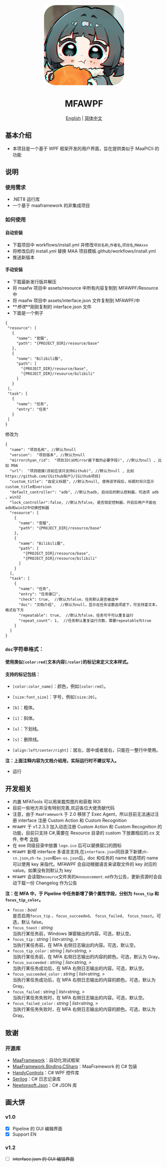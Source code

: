<div align="center">
<img alt="LOGO" src="https://github.com/SweetSmellFox/MFAWPF/blob/master/logo.png" width="256" height="256" />

# MFAWPF

[English](./README_en.md) | [简体中文](./README.md)

</div>

## 基本介绍

- 本项目是一个基于 WPF 框架开发的用户界面，旨在提供类似于 MaaPiCli 的功能

## 说明

### 使用需求

- .NET8 运行库
- 一个基于 maaframework 的非集成项目

### 如何使用

#### 自动安装

- 下载项目中 workflows/install.yml 并修改`项目名称`,`作者名`,`项目名`,`MAAxxx`
- 将修改后的 install.yml 替换 MAA 项目模板.github/workflows/install.yml
- 推送新版本

#### 手动安装

- 下载最新发行版并解压
- 将 maafw 项目中 assets/resource 中所有内容复制到 MFAWPF/Resource 中
- 将 maafw 项目中 assets/interface.json 文件复制到 MFAWPF/中
- **_修改_**刚刚复制的 interface.json 文件
- 下面是一个例子

```
{
 "resource": [
   {
     "name": "官服",
     "path": "{PROJECT_DIR}/resource/base"
   },
   {
     "name": "Bilibili服",
     "path": [
       "{PROJECT_DIR}/resource/base",
       "{PROJECT_DIR}/resource/bilibili"
     ]
   }
 ],
 "task": [
   {
     "name": "任务",
     "entry": "任务"
   }
 ]
}
```

修改为

```
{
  "name": "项目名称", //默认为null
  "version":  "项目版本", //默认为null
  "mirrorchyan_rid":  "项目ID(从Mirror酱下载的必要字段)", //默认为null , 比如 M9A
  "url":  "项目链接(目前应该只支持Github)", //默认为null , 比如 https://github.com/{Github账户}/{Github项目}
  "custom_title": "自定义标题", //默认为null, 使用该字段后，标题栏将只显示custom_title和version
  "default_controller": "adb", //默认为adb, 启动后的默认控制器，可选项 adb , win32
  "lock_controller":false, //默认为false, 是否锁定控制器，开启后用户不能在adb和win32中切换控制器
  "resource": [
    {
      "name": "官服",
      "path": "{PROJECT_DIR}/resource/base"
    },
    {
      "name": "Bilibili服",
      "path": [
        "{PROJECT_DIR}/resource/base",
        "{PROJECT_DIR}/resource/bilibili"
      ]
    }
  ],
  "task": [
    {
      "name": "任务",
      "entry": "任务接口",
      "check": true,  //默认为false，任务默认是否被选中
      "doc": "文档介绍",  //默认为null，显示在任务设置选项底下，可支持富文本，格式在下方
      "repeatable": true,  //默认为false，任务可不可以重复运行
      "repeat_count": 1,  //任务默认重复运行次数，需要repeatable为true
    }
  ]
}
```

### `doc`字符串格式：

#### 使用类似`[color:red]`文本内容`[/color]`的标记来定义文本样式。

#### 支持的标记包括：

- `[color:color_name]`：颜色，例如`[color:red]`。

- `[size:font_size]`：字号，例如`[size:20]`。

- `[b]`：粗体。

- `[i]`：斜体。

- `[u]`：下划线。

- `[s]`：删除线。

- `[align:left/center/right]`：居左，居中或者居右，只能在一整行中使用。

**注：上面注释内容为文档介绍用，实际运行时不建议写入。**

- 运行

## 开发相关

- 内置 MFATools 可以用来裁剪图片和获取 ROI
- 目前一些地方并没有特别完善,欢迎各位大佬贡献代码
- 注意，由于 `MaaFramework` 于 2.0 移除了 Exec Agent，所以目前无法通过注册 interface 注册 Custom Action 和 Custom Recognition
- `MFAWPF` 于 v1.2.3.3 加入动态注册 Custom Action 和 Custom Recognition 的功能，目前只支持 C#,需要在 Resource 目录的 custom 下放置相应的.cs 文件, 参考 [文档](./docs/zh_cn/自定义识别_操作.md)
- 在 exe 同级目录中放置 `logo.ico` 后可以替换窗口的图标
- `MFAWPF` 新增 interface 多语言支持,在`interface.json`同目录下新建`zh-cn.json`,`zh-tw.json`和`en-us.json`后，doc 和任务的 name 和选项的 name 可以使用 key 来指代。MFAWPF 会自动根据语言来读取文件的 key 对应的 value。如果没有则默认为 key
- `MFAWPF` 会读取`Resource`文件夹的`Announcement.md`作为公告，更新资源时会自动下载一份 Changelog 作为公告

**注：在 MFA 中，于 Pipeline 中任务新增了俩个属性字段，分别为 `focus_tip` 和 `focus_tip_color`。**

- `focus` : _bool_  
  是否启用`focus_tip` 、`focus_succeeded`、 `focus_failed`、 `focus_toast`。可选，默认 false。
- `focus_toast` : _string_  
  当执行某任务前，Windows 弹窗输出的内容。可选，默认空。
- `focus_tip` : _string_ | _list<string, >_  
  当执行某任务前，在 MFA 右侧日志输出的内容。可选，默认空。
- `focus_tip_color` : _string_ | _list<string, >_  
  当执行某任务前，在 MFA 右侧日志输出的内容的颜色。可选，默认为 Gray。
- `focus_succeeded` : _string_ | _list<string, >_  
  当执行某任务成功后，在 MFA 右侧日志输出的内容。可选，默认空。
- `focus_succeeded_color` : _string_ | _list<string, >_  
  当执行某任务成功后，在 MFA 右侧日志输出的内容的颜色。可选，默认为 Gray。
- `focus_failed` : _string_ | _list<string, >_  
  当执行某任务失败时，在 MFA 右侧日志输出的内容。可选，默认空。
- `focus_failed_color` : _string_ | _list<string, >_  
  当执行某任务失败时，在 MFA 右侧日志输出的内容的颜色。可选，默认为 Gray。

## 致谢

### 开源库

- [MaaFramework](https://github.com/MaaAssistantArknights/MaaFramework)：自动化测试框架
- [MaaFramework.Binding.CSharp](https://github.com/MaaXYZ/MaaFramework.Binding.CSharp)：MaaFramework 的 C# 包装
- [HandyControls](https://github.com/ghost1372/HandyControls)：C# WPF 控件库
- [Serilog](https://github.com/serilog/serilog)：C# 日志记录库
- [Newtonsoft.Json](https://github.com/CommunityToolkit/dotnet)：C# JSON 库

## 画大饼

### v1.0

- [x] Pipeline 的 GUI 编辑界面
- [x] Support EN

### v1.2

- [ ] <strike>interface.json 的 GUI 编辑界面</strike>
